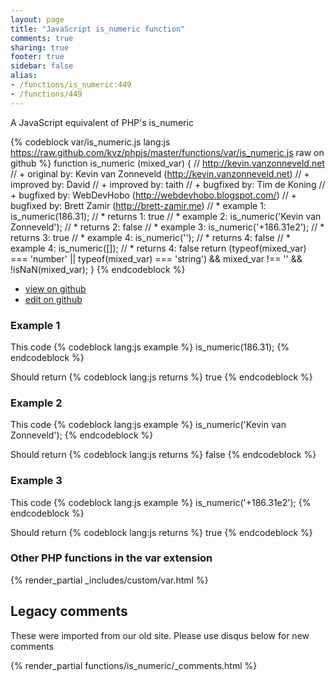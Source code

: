 ```yaml
---
layout: page
title: "JavaScript is_numeric function"
comments: true
sharing: true
footer: true
sidebar: false
alias:
- /functions/is_numeric:449
- /functions/449
---
```

<!-- Generated by Rakefile:build -->
A JavaScript equivalent of PHP's is_numeric

{% codeblock var/is_numeric.js lang:js https://raw.github.com/kvz/phpjs/master/functions/var/is_numeric.js raw on github %}
function is_numeric (mixed_var) {
  // http://kevin.vanzonneveld.net
  // +   original by: Kevin van Zonneveld (http://kevin.vanzonneveld.net)
  // +   improved by: David
  // +   improved by: taith
  // +   bugfixed by: Tim de Koning
  // +   bugfixed by: WebDevHobo (http://webdevhobo.blogspot.com/)
  // +   bugfixed by: Brett Zamir (http://brett-zamir.me)
  // *     example 1: is_numeric(186.31);
  // *     returns 1: true
  // *     example 2: is_numeric('Kevin van Zonneveld');
  // *     returns 2: false
  // *     example 3: is_numeric('+186.31e2');
  // *     returns 3: true
  // *     example 4: is_numeric('');
  // *     returns 4: false
  // *     example 4: is_numeric([]);
  // *     returns 4: false
  return (typeof(mixed_var) === 'number' || typeof(mixed_var) === 'string') && mixed_var !== '' && !isNaN(mixed_var);
}
{% endcodeblock %}

 - [view on github](https://github.com/kvz/phpjs/blob/master/functions/var/is_numeric.js)
 - [edit on github](https://github.com/kvz/phpjs/edit/master/functions/var/is_numeric.js)

### Example 1
This code
{% codeblock lang:js example %}
is_numeric(186.31);
{% endcodeblock %}

Should return
{% codeblock lang:js returns %}
true
{% endcodeblock %}

### Example 2
This code
{% codeblock lang:js example %}
is_numeric('Kevin van Zonneveld');
{% endcodeblock %}

Should return
{% codeblock lang:js returns %}
false
{% endcodeblock %}

### Example 3
This code
{% codeblock lang:js example %}
is_numeric('+186.31e2');
{% endcodeblock %}

Should return
{% codeblock lang:js returns %}
true
{% endcodeblock %}


### Other PHP functions in the var extension
{% render_partial _includes/custom/var.html %}
## Legacy comments
These were imported from our old site. Please use disqus below for new comments
<div style="overflow-y: scroll; max-height: 500px;">
{% render_partial functions/is_numeric/_comments.html %}
</div>
